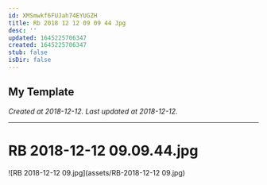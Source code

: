 ```yaml
---
id: XMSmwkf6FUJah74EYUGZH
title: Rb 2018 12 12 09 09 44 Jpg
desc: ''
updated: 1645225706347
created: 1645225706347
stub: false
isDir: false
---
```

My Template
---

_Created at 2018-12-12._
_Last updated at 2018-12-12._




---

# RB 2018-12-12 09.09.44.jpg


![RB 2018-12-12 09.jpg](assets/RB-2018-12-12 09.jpg)

